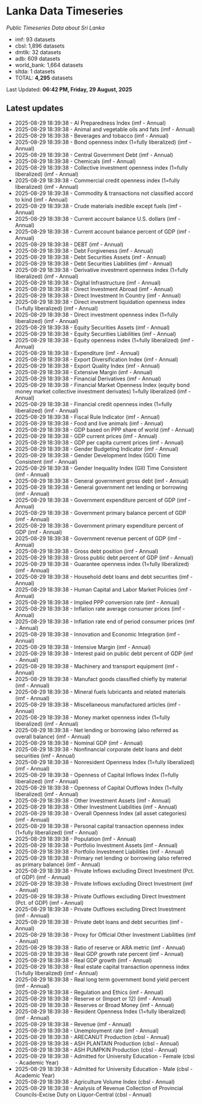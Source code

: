 # Lanka Data Timeseries
*Public Timeseries Data about Sri Lanka*

* imf: 93 datasets
* cbsl: 1,896 datasets
* dmtlk: 32 datasets
* adb: 609 datasets
* world_bank: 1,664 datasets
* sltda: 1 datasets
* TOTAL: **4,295** datasets

Last Updated: **06:42 PM, Friday, 29 August, 2025**

## Latest updates

* 2025-08-29 18:39:38 - AI Preparedness Index (imf - Annual)
* 2025-08-29 18:39:38 - Animal and vegetable oils and fats (imf - Annual)
* 2025-08-29 18:39:38 - Beverages and tobacco (imf - Annual)
* 2025-08-29 18:39:38 - Bond openness index (1=fully liberalized) (imf - Annual)
* 2025-08-29 18:39:38 - Central Government Debt (imf - Annual)
* 2025-08-29 18:39:38 - Chemicals (imf - Annual)
* 2025-08-29 18:39:38 - Collective investment openness index (1=fully liberalized) (imf - Annual)
* 2025-08-29 18:39:38 - Commercial credit openness index (1=fully liberalized) (imf - Annual)
* 2025-08-29 18:39:38 - Commodity & transactions not classified accord to kind (imf - Annual)
* 2025-08-29 18:39:38 - Crude materials inedible except fuels (imf - Annual)
* 2025-08-29 18:39:38 - Current account balance U.S. dollars (imf - Annual)
* 2025-08-29 18:39:38 - Current account balance percent of GDP (imf - Annual)
* 2025-08-29 18:39:38 - DEBT (imf - Annual)
* 2025-08-29 18:39:38 - Debt Forgiveness (imf - Annual)
* 2025-08-29 18:39:38 - Debt Securities Assets (imf - Annual)
* 2025-08-29 18:39:38 - Debt Securities Liabilities (imf - Annual)
* 2025-08-29 18:39:38 - Derivative investment openness index (1=fully liberalized) (imf - Annual)
* 2025-08-29 18:39:38 - Digital Infrastructure (imf - Annual)
* 2025-08-29 18:39:38 - Direct Investment Abroad (imf - Annual)
* 2025-08-29 18:39:38 - Direct Investment In Country (imf - Annual)
* 2025-08-29 18:39:38 - Direct investment liquidation openness index (1=fully liberalized) (imf - Annual)
* 2025-08-29 18:39:38 - Direct investment openness index (1=fully liberalized) (imf - Annual)
* 2025-08-29 18:39:38 - Equity Securities Assets (imf - Annual)
* 2025-08-29 18:39:38 - Equity Securities Liabilities (imf - Annual)
* 2025-08-29 18:39:38 - Equity openness index (1=fully liberalized) (imf - Annual)
* 2025-08-29 18:39:38 - Expenditure (imf - Annual)
* 2025-08-29 18:39:38 - Export Diversification Index (imf - Annual)
* 2025-08-29 18:39:38 - Export Quality Index (imf - Annual)
* 2025-08-29 18:39:38 - Extensive Margin (imf - Annual)
* 2025-08-29 18:39:38 - Financial Derivatives (imf - Annual)
* 2025-08-29 18:39:38 - Financial Market Openness Index (equity bond money market collective investment derivates) 1=fully liberalized (imf - Annual)
* 2025-08-29 18:39:38 - Financial credit openness index (1=fully liberalized) (imf - Annual)
* 2025-08-29 18:39:38 - Fiscal Rule Indicator (imf - Annual)
* 2025-08-29 18:39:38 - Food and live animals (imf - Annual)
* 2025-08-29 18:39:38 - GDP based on PPP share of world (imf - Annual)
* 2025-08-29 18:39:38 - GDP current prices (imf - Annual)
* 2025-08-29 18:39:38 - GDP per capita current prices (imf - Annual)
* 2025-08-29 18:39:38 - Gender Budgeting Indicator (imf - Annual)
* 2025-08-29 18:39:38 - Gender Development Index (GDI) Time Consistent (imf - Annual)
* 2025-08-29 18:39:38 - Gender Inequality Index (GII) Time Consistent (imf - Annual)
* 2025-08-29 18:39:38 - General government gross debt (imf - Annual)
* 2025-08-29 18:39:38 - General government net lending or borrowing (imf - Annual)
* 2025-08-29 18:39:38 - Government expenditure percent of GDP (imf - Annual)
* 2025-08-29 18:39:38 - Government primary balance percent of GDP (imf - Annual)
* 2025-08-29 18:39:38 - Government primary expenditure percent of GDP (imf - Annual)
* 2025-08-29 18:39:38 - Government revenue percent of GDP (imf - Annual)
* 2025-08-29 18:39:38 - Gross debt position (imf - Annual)
* 2025-08-29 18:39:38 - Gross public debt percent of GDP (imf - Annual)
* 2025-08-29 18:39:38 - Guarantee openness index (1=fully liberalized) (imf - Annual)
* 2025-08-29 18:39:38 - Household debt loans and debt securities (imf - Annual)
* 2025-08-29 18:39:38 - Human Capital and Labor Market Policies (imf - Annual)
* 2025-08-29 18:39:38 - Implied PPP conversion rate (imf - Annual)
* 2025-08-29 18:39:38 - Inflation rate average consumer prices (imf - Annual)
* 2025-08-29 18:39:38 - Inflation rate end of period consumer prices (imf - Annual)
* 2025-08-29 18:39:38 - Innovation and Economic Integration (imf - Annual)
* 2025-08-29 18:39:38 - Intensive Margin (imf - Annual)
* 2025-08-29 18:39:38 - Interest paid on public debt percent of GDP (imf - Annual)
* 2025-08-29 18:39:38 - Machinery and transport equipment (imf - Annual)
* 2025-08-29 18:39:38 - Manufact goods classified chiefly by material (imf - Annual)
* 2025-08-29 18:39:38 - Mineral fuels lubricants and related materials (imf - Annual)
* 2025-08-29 18:39:38 - Miscellaneous manufactured articles (imf - Annual)
* 2025-08-29 18:39:38 - Money market openness index (1=fully liberalized) (imf - Annual)
* 2025-08-29 18:39:38 - Net lending or borrowing (also referred as overall balance) (imf - Annual)
* 2025-08-29 18:39:38 - Nominal GDP (imf - Annual)
* 2025-08-29 18:39:38 - Nonfinancial corporate debt loans and debt securities (imf - Annual)
* 2025-08-29 18:39:38 - Nonresident Openness Index (1=fully liberalized) (imf - Annual)
* 2025-08-29 18:39:38 - Openness of Capital Inflows Index (1=fully liberalized) (imf - Annual)
* 2025-08-29 18:39:38 - Openness of Capital Outflows Index (1=fully liberalized) (imf - Annual)
* 2025-08-29 18:39:38 - Other Investment Assets (imf - Annual)
* 2025-08-29 18:39:38 - Other Investment Liabilities (imf - Annual)
* 2025-08-29 18:39:38 - Overall Openness Index (all asset categories) (imf - Annual)
* 2025-08-29 18:39:38 - Personal capital transaction openness index (1=fully liberalized) (imf - Annual)
* 2025-08-29 18:39:38 - Population (imf - Annual)
* 2025-08-29 18:39:38 - Portfolio Investment Assets (imf - Annual)
* 2025-08-29 18:39:38 - Portfolio Investment Liabilities (imf - Annual)
* 2025-08-29 18:39:38 - Primary net lending or borrowing (also referred as primary balance) (imf - Annual)
* 2025-08-29 18:39:38 - Private Inflows excluding Direct Investment (Pct. of GDP) (imf - Annual)
* 2025-08-29 18:39:38 - Private Inflows excluding Direct Investment (imf - Annual)
* 2025-08-29 18:39:38 - Private Outflows excluding Direct Investment (Pct. of GDP) (imf - Annual)
* 2025-08-29 18:39:38 - Private Outflows excluding Direct Investment (imf - Annual)
* 2025-08-29 18:39:38 - Private debt loans and debt securities (imf - Annual)
* 2025-08-29 18:39:38 - Proxy for Official Other Investment Liabilities (imf - Annual)
* 2025-08-29 18:39:38 - Ratio of reserve or ARA metric (imf - Annual)
* 2025-08-29 18:39:38 - Real GDP growth rate percent (imf - Annual)
* 2025-08-29 18:39:38 - Real GDP growth (imf - Annual)
* 2025-08-29 18:39:38 - Real estate capital transaction openness index (1=fully liberalized) (imf - Annual)
* 2025-08-29 18:39:38 - Real long term government bond yield percent (imf - Annual)
* 2025-08-29 18:39:38 - Regulation and Ethics (imf - Annual)
* 2025-08-29 18:39:38 - Reserve or (Import or 12) (imf - Annual)
* 2025-08-29 18:39:38 - Reserves or Broad Money (imf - Annual)
* 2025-08-29 18:39:38 - Resident Openness Index (1=fully liberalized) (imf - Annual)
* 2025-08-29 18:39:38 - Revenue (imf - Annual)
* 2025-08-29 18:39:38 - Unemployment rate (imf - Annual)
* 2025-08-29 18:39:38 - ARECANUT Production (cbsl - Annual)
* 2025-08-29 18:39:38 - ASH PLANTAIN Production (cbsl - Annual)
* 2025-08-29 18:39:38 - ASH PUMPKIN Production (cbsl - Annual)
* 2025-08-29 18:39:38 - Admitted for University Education - Female (cbsl - Academic Year)
* 2025-08-29 18:39:38 - Admitted for University Education - Male (cbsl - Academic Year)
* 2025-08-29 18:39:38 - Agriculture Volume Index (cbsl - Annual)
* 2025-08-29 18:39:38 - Analysis of Revenue Collection of Provincial Councils-Excise Duty on Liquor-Central (cbsl - Annual)